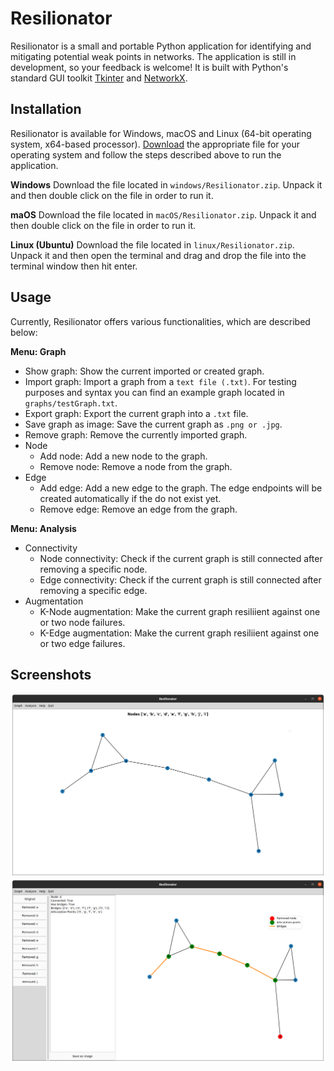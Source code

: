# Resilionator
Resilionator is a small and portable Python application for identifying and mitigating potential weak points in networks. The application is still in development, so your feedback is welcome! It is built with Python's standard GUI toolkit [Tkinter](https://docs.python.org/3/library/tkinter.html) and [NetworkX](https://networkx.org/).


## Installation
Resilionator is available for Windows, macOS and Linux (64-bit operating system, x64-based processor). [Download](https://ucloud.univie.ac.at/index.php/s/JfBASDl7sSR3WdM) the appropriate file for your operating system and follow the steps described above to run the application. 

**Windows**
Download the file located in ```windows/Resilionator.zip```. Unpack it and then double click on the file in order to run it.

**maOS**
Download the file located in ```macOS/Resilionator.zip```. Unpack it and then double click on the file in order to run it.

**Linux (Ubuntu)**
Download the file located in ```linux/Resilionator.zip```. Unpack it and then open the terminal and drag and drop the file into the terminal window then hit enter.


## Usage
Currently, Resilionator offers various functionalities, which are described below:

**Menu: Graph**
- Show graph: Show the current imported or created graph.
- Import graph: Import a graph from a ```text file (.txt)```. For testing purposes and syntax you can find an example graph located in ```graphs/testGraph.txt```.
- Export graph: Export the current graph into a ```.txt``` file. 
- Save graph as image: Save the current graph as ```.png or .jpg```.
- Remove graph: Remove the currently imported graph.
- Node
  - Add node: Add a new node to the graph.
  - Remove node: Remove a node from the graph. 
- Edge
  - Add edge: Add a new edge to the graph. The edge endpoints will be created automatically if the do not exist yet.
  - Remove edge: Remove an edge from the graph.

**Menu: Analysis**
- Connectivity
  - Node connectivity: Check if the current graph is still connected after removing a specific node. 
  - Edge connectivity: Check if the current graph is still connected after removing a specific edge. 
- Augmentation
  - K-Node augmentation: Make the current graph resiliient against one or two node failures.
  - K-Edge augmentation: Make the current graph resiliient against one or two edge failures.


## Screenshots

![Homescreen](/screenshots/res1.png?raw=true "Homescreen")
![Node connectivity](/screenshots/res2.png?raw=true "Node connectivity")


